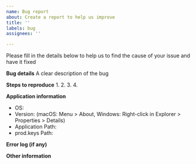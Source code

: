 ```yaml
---
name: Bug report
about: Create a report to help us improve
title: ''
labels: bug
assignees: ''

---
```


Please fill in the details below to help us to find the cause of your issue and have it fixed

**Bug details**
A clear description of the bug

**Steps to reproduce**
1. 
2. 
3. 
4. 

**Application information**
 - OS:
 - Version: (macOS: Menu > About, Windows: Right-click in Explorer > Properties > Details)
 - Application Path:
 - prod.keys Path:

**Error log (if any)**

**Other information**
